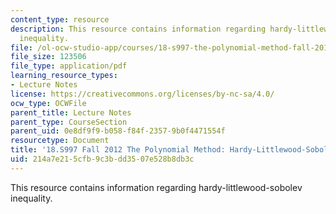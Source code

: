 ```yaml
---
content_type: resource
description: This resource contains information regarding hardy-littlewood-sobolev
  inequality.
file: /ol-ocw-studio-app/courses/18-s997-the-polynomial-method-fall-2012/214a7e215cfb9c3bdd3507e528b8db3c_MIT18_S997F12_lec30.pdf
file_size: 123506
file_type: application/pdf
learning_resource_types:
- Lecture Notes
license: https://creativecommons.org/licenses/by-nc-sa/4.0/
ocw_type: OCWFile
parent_title: Lecture Notes
parent_type: CourseSection
parent_uid: 0e8df9f9-b058-f84f-2357-9b0f4471554f
resourcetype: Document
title: '18.S997 Fall 2012 The Polynomial Method: Hardy-Littlewood-Sobolev Inequality'
uid: 214a7e21-5cfb-9c3b-dd35-07e528b8db3c
---
```

This resource contains information regarding hardy-littlewood-sobolev inequality.